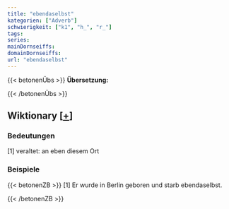 ```yaml
---
title: "ebendaselbst"
kategorien: ["Adverb"]
schwierigkeit: ["k1", "h_", "r_"]
tags:
series:
mainDornseiffs:
domainDornseiffs:
url: "ebendaselbst"
---
```


{{< betonenÜbs >}}
**Übersetzung:**  
  
{{< /betonenÜbs >}}

## Wiktionary [[+](https://de.wiktionary.org/wiki/ebendaselbst)]

### Bedeutungen
[1] veraltet: an eben diesem Ort  

### Beispiele
{{< betonenZB >}}
[1] Er wurde in Berlin geboren und starb ebendaselbst.  

{{< /betonenZB >}}

